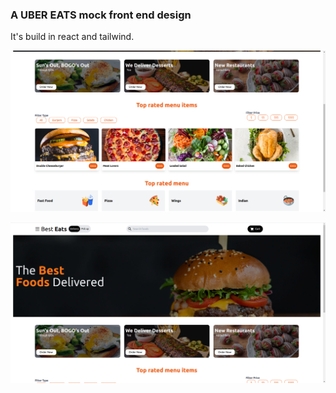 ### A UBER EATS mock front end design

It's build in react and tailwind.

![Landing page](./Screenshot%20from%202023-01-17%2012-57-17.png )

![Landing page](./Screenshot%20from%202023-01-17%2012-58-38.png )



